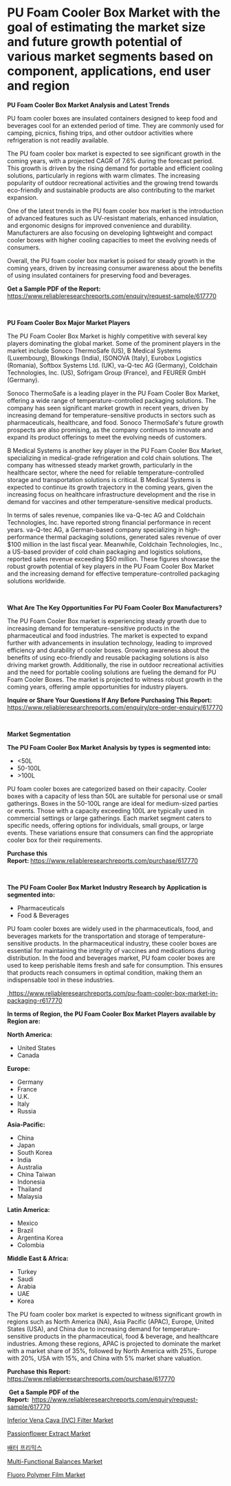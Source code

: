 <p><h1>PU Foam Cooler Box Market with the goal of estimating the market size and future growth potential of various market segments based on component, applications, end user and region</h1></p><p><strong>PU Foam Cooler Box Market Analysis and Latest Trends</strong></p>
<p><p>PU foam cooler boxes are insulated containers designed to keep food and beverages cool for an extended period of time. They are commonly used for camping, picnics, fishing trips, and other outdoor activities where refrigeration is not readily available.</p><p>The PU foam cooler box market is expected to see significant growth in the coming years, with a projected CAGR of 7.6% during the forecast period. This growth is driven by the rising demand for portable and efficient cooling solutions, particularly in regions with warm climates. The increasing popularity of outdoor recreational activities and the growing trend towards eco-friendly and sustainable products are also contributing to the market expansion.</p><p>One of the latest trends in the PU foam cooler box market is the introduction of advanced features such as UV-resistant materials, enhanced insulation, and ergonomic designs for improved convenience and durability. Manufacturers are also focusing on developing lightweight and compact cooler boxes with higher cooling capacities to meet the evolving needs of consumers.</p><p>Overall, the PU foam cooler box market is poised for steady growth in the coming years, driven by increasing consumer awareness about the benefits of using insulated containers for preserving food and beverages.</p></p>
<p><strong>Get a Sample PDF of the Report:&nbsp;</strong> <a href="https://www.reliableresearchreports.com/enquiry/request-sample/617770">https://www.reliableresearchreports.com/enquiry/request-sample/617770</a></p>
<p>&nbsp;</p>
<p><strong>PU Foam Cooler Box Major Market Players</strong></p>
<p><p>The PU Foam Cooler Box Market is highly competitive with several key players dominating the global market. Some of the prominent players in the market include Sonoco ThermoSafe (US), B Medical Systems (Luxembourg), Blowkings (India), ISONOVA (Italy), Eurobox Logistics (Romania), Softbox Systems Ltd. (UK), va-Q-tec AG (Germany), Coldchain Technologies, Inc. (US), Sofrigam Group (France), and FEURER GmbH (Germany).</p><p>Sonoco ThermoSafe is a leading player in the PU Foam Cooler Box Market, offering a wide range of temperature-controlled packaging solutions. The company has seen significant market growth in recent years, driven by increasing demand for temperature-sensitive products in sectors such as pharmaceuticals, healthcare, and food. Sonoco ThermoSafe's future growth prospects are also promising, as the company continues to innovate and expand its product offerings to meet the evolving needs of customers.</p><p>B Medical Systems is another key player in the PU Foam Cooler Box Market, specializing in medical-grade refrigeration and cold chain solutions. The company has witnessed steady market growth, particularly in the healthcare sector, where the need for reliable temperature-controlled storage and transportation solutions is critical. B Medical Systems is expected to continue its growth trajectory in the coming years, given the increasing focus on healthcare infrastructure development and the rise in demand for vaccines and other temperature-sensitive medical products.</p><p>In terms of sales revenue, companies like va-Q-tec AG and Coldchain Technologies, Inc. have reported strong financial performance in recent years. va-Q-tec AG, a German-based company specializing in high-performance thermal packaging solutions, generated sales revenue of over $100 million in the last fiscal year. Meanwhile, Coldchain Technologies, Inc., a US-based provider of cold chain packaging and logistics solutions, reported sales revenue exceeding $50 million. These figures showcase the robust growth potential of key players in the PU Foam Cooler Box Market and the increasing demand for effective temperature-controlled packaging solutions worldwide.</p></p>
<p>&nbsp;</p>
<p><strong>What Are The Key Opportunities For PU Foam Cooler Box Manufacturers?</strong></p>
<p><p>The PU Foam Cooler Box market is experiencing steady growth due to increasing demand for temperature-sensitive products in the pharmaceutical and food industries. The market is expected to expand further with advancements in insulation technology, leading to improved efficiency and durability of cooler boxes. Growing awareness about the benefits of using eco-friendly and reusable packaging solutions is also driving market growth. Additionally, the rise in outdoor recreational activities and the need for portable cooling solutions are fueling the demand for PU Foam Cooler Boxes. The market is projected to witness robust growth in the coming years, offering ample opportunities for industry players.</p></p>
<p><strong>Inquire or Share Your Questions If Any Before Purchasing This Report:</strong> <a href="https://www.reliableresearchreports.com/enquiry/pre-order-enquiry/617770">https://www.reliableresearchreports.com/enquiry/pre-order-enquiry/617770</a></p>
<p>&nbsp;</p>
<p><strong>Market Segmentation</strong></p>
<p><strong>The PU Foam Cooler Box Market Analysis by types is segmented into:</strong></p>
<p><ul><li><50L</li><li>50-100L</li><li>>100L</li></ul></p>
<p><p>PU foam cooler boxes are categorized based on their capacity. Cooler boxes with a capacity of less than 50L are suitable for personal use or small gatherings. Boxes in the 50-100L range are ideal for medium-sized parties or events. Those with a capacity exceeding 100L are typically used in commercial settings or large gatherings. Each market segment caters to specific needs, offering options for individuals, small groups, or large events. These variations ensure that consumers can find the appropriate cooler box for their requirements.</p></p>
<p><strong>Purchase this Report:&nbsp;</strong><a href="https://www.reliableresearchreports.com/purchase/617770">https://www.reliableresearchreports.com/purchase/617770</a></p>
<p>&nbsp;</p>
<p><strong>The PU Foam Cooler Box Market Industry Research by Application is segmented into:</strong></p>
<p><ul><li>Pharmaceuticals</li><li>Food & Beverages</li></ul></p>
<p><p>PU foam cooler boxes are widely used in the pharmaceuticals, food, and beverages markets for the transportation and storage of temperature-sensitive products. In the pharmaceutical industry, these cooler boxes are essential for maintaining the integrity of vaccines and medications during distribution. In the food and beverages market, PU foam cooler boxes are used to keep perishable items fresh and safe for consumption. This ensures that products reach consumers in optimal condition, making them an indispensable tool in these industries.</p></p>
<p><a href="https://www.reliableresearchreports.com/pu-foam-cooler-box-market-in-packaging-r617770">&nbsp;https://www.reliableresearchreports.com/pu-foam-cooler-box-market-in-packaging-r617770</a></p>
<p><strong>In terms of Region, the PU Foam Cooler Box Market Players available by Region are:</strong></p>
<p>
    <p> <strong> North America: </strong>
        <ul>
            <li>United States</li>
            <li>Canada</li>
        </ul>
        </p> 
    <p> <strong> Europe: </strong>
        <ul>
            <li>Germany</li>
            <li>France</li>
            <li>U.K.</li>
            <li>Italy</li>
            <li>Russia</li>
        </ul>
        </p> 
    <p> <strong> Asia-Pacific: </strong>
        <ul>
            <li>China</li>
            <li>Japan</li>
            <li>South Korea</li>
            <li>India</li>
            <li>Australia</li>
            <li>China Taiwan</li>
            <li>Indonesia</li>
            <li>Thailand</li>
            <li>Malaysia</li>
        </ul>
        </p> 
    <p> <strong> Latin America: </strong>
        <ul>
            <li>Mexico</li>
            <li>Brazil</li>
            <li>Argentina Korea</li>
            <li>Colombia</li>
        </ul>
        </p> 
    <p> <strong> Middle East & Africa: </strong>
        <ul>
            <li>Turkey</li>
            <li>Saudi</li>
            <li>Arabia</li>
            <li>UAE</li>
            <li>Korea</li>
        </ul>
    </p>
    </p>
<p><p>The PU foam cooler box market is expected to witness significant growth in regions such as North America (NA), Asia Pacific (APAC), Europe, United States (USA), and China due to increasing demand for temperature-sensitive products in the pharmaceutical, food & beverage, and healthcare industries. Among these regions, APAC is projected to dominate the market with a market share of 35%, followed by North America with 25%, Europe with 20%, USA with 15%, and China with 5% market share valuation.</p></p>
<p><strong>Purchase this Report: </strong><a href="https://www.reliableresearchreports.com/purchase/617770">https://www.reliableresearchreports.com/purchase/617770</a></p>
<p>&nbsp;<strong>Get a Sample PDF of the Report:&nbsp;&nbsp;</strong><a href="https://www.reliableresearchreports.com/enquiry/request-sample/617770">https://www.reliableresearchreports.com/enquiry/request-sample/617770</a></p>
<p><strong></strong></p>
<p><p><a href="https://github.com/traceygray97887/Market-Research-Report-List-1/blob/main/inferior-vena-cava-ivc-filter-market.md">Inferior Vena Cava (IVC) Filter Market</a></p><p><a href="https://github.com/lesliranch56456/Market-Research-Report-List-1/blob/main/passionflower-extract-market.md">Passionflower Extract Market</a></p><p><a href="https://medium.com/@percyhagernes9778/%EB%B0%B0%ED%84%B0-%ED%94%84%EB%A6%AC%EB%AF%B9%EC%8A%A4-%EC%8B%9C%EC%9E%A5-%EA%B8%80%EB%A1%9C%EB%B2%8C-%EB%B0%8F-%EC%A7%80%EC%97%AD-%EB%B6%84%EC%84%9D-%EC%A7%80%EC%97%AD-%EA%B5%AD%EA%B0%80%EB%B3%84-%EB%B6%84%EC%84%9D-%EB%B0%8F-%EA%B2%BD%EC%9F%81-%ED%92%8D%EA%B2%BD%EC%97%90-%EC%B4%88%EC%A0%90%EC%9D%84-%EB%A7%9E%EC%B6%98-2c1c0badd937">배터 프리믹스</a></p><p><a href="https://issuu.com/reportprime-2/docs/multi-functional-balances-market-size-2030.pptx">Multi-Functional Balances Market</a></p><p><a href="https://issuu.com/reportprime-2/docs/fluoro-polymer-film-market-size-2030.pptx">Fluoro Polymer Film Market</a></p></p>